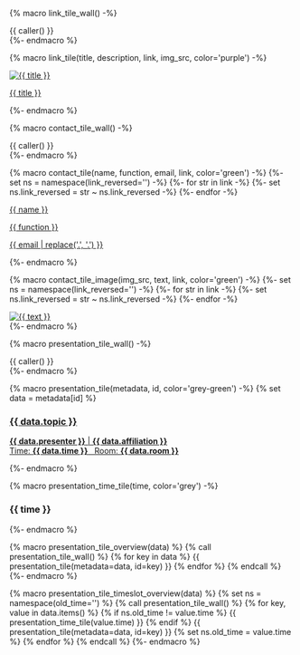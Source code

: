 {% macro link_tile_wall() -%}
<div class="link-tile-wall">
    {{ caller() }}
</div>
{%- endmacro %}

{% macro link_tile(title, description, link, img_src, color='purple') -%}
<a class="link-tile tile-{{ color }}" title="{{ description }}" href="{{ link }}">
    <div class="tile-content">
        <div class="tile-image">
        <img src="{{ img_src }}" alt="{{ title }}" />
        </div>
        <p>{{ title }}</p>
    </div>
</a>
{%- endmacro %}


{% macro contact_tile_wall() -%}
<script type="text/javascript">
    function reverse(s){ return s.split("").reverse().join(""); };
    function openMailer(element) {
        var e = element.getAttribute("href")
        var y = "mailto:" + reverse(e);
        element.setAttribute("href", y);
        element.setAttribute("onclick", "");
    };
</script>
<div class="contact-tile-wall">
    {{ caller() }}
</div>
{%- endmacro %}

{% macro contact_tile(name, function, email, link, color='green') -%}
{%- set ns = namespace(link_reversed='') -%}
{%- for str in link -%}
    {%- set ns.link_reversed = str ~ ns.link_reversed -%}
{%- endfor -%}
<a id="email" class="contact-tile tile-{{ color }}" href="{{ ns.link_reversed }}" onclick='openMailer(this);'>
    <div class="tile-content">
        <span>
        <p class="contact-tile-name">{{ name }}</p>
        <p class="contact-tile-function">{{ function }}</p>
        <p class="contact-tile-email">{{ email | replace('.', '<span style="display: none;">.bosch</span>.') }}</p>
        </span>
    </div>
</a>
{%- endmacro %}

{% macro contact_tile_image(img_src, text, link, color='green') -%}
{%- set ns = namespace(link_reversed='') -%}
{%- for str in link -%}
    {%- set ns.link_reversed = str ~ ns.link_reversed -%}
{%- endfor -%}
<a id="email" class="contact-image-tile" href="{{ ns.link_reversed }}" onclick='openMailer(this);'>
    <div class="tile-content">
        <img src="{{ img_src }}" alt="{{ text }}" />
    </div>
</a>
{%- endmacro %}


{% macro presentation_tile_wall() -%}
<div class="presentation-tile-wall">
    {{ caller() }}
</div>
{%- endmacro %}

{% macro presentation_tile(metadata, id, color='grey-green') -%}
{% set data = metadata[id] %}
<a class="presentation-tile tile-{{ color }}" href="{{ id }}">
    <div class="tile-content">
        <span>
        <h3>{{ data.topic }}</h3>
        <p><strong>{{ data.presenter }}</strong> | <strong>{{ data.affiliation }}</strong><br/>
        Time: <strong>{{ data.time }}</strong> &nbsp; Room: <strong>{{ data.room }}</strong></p>
        </span>
    </div>
</a>
{%- endmacro %}

{% macro presentation_time_tile(time, color='grey') -%}
<a class="presentation-time-tile tile-{{ color }}">
    <div class="tile-content">
        <h3>{{ time }}</h3>
    </div>
</a>
{%- endmacro %}


{% macro presentation_tile_overview(data) %}
{% call presentation_tile_wall() %}
  {% for key in data %}
    {{ presentation_tile(metadata=data, id=key) }}
  {% endfor %}
{% endcall %}
{%- endmacro %}


{% macro presentation_tile_timeslot_overview(data) %}
{% set ns = namespace(old_time='') %}
{% call presentation_tile_wall() %}
  {% for key, value in data.items() %}
    {% if ns.old_time != value.time %}
      {{ presentation_time_tile(value.time) }}
    {% endif %}
    {{ presentation_tile(metadata=data, id=key) }}
    {% set ns.old_time = value.time %}
  {% endfor %}
{% endcall %}
{%- endmacro %}